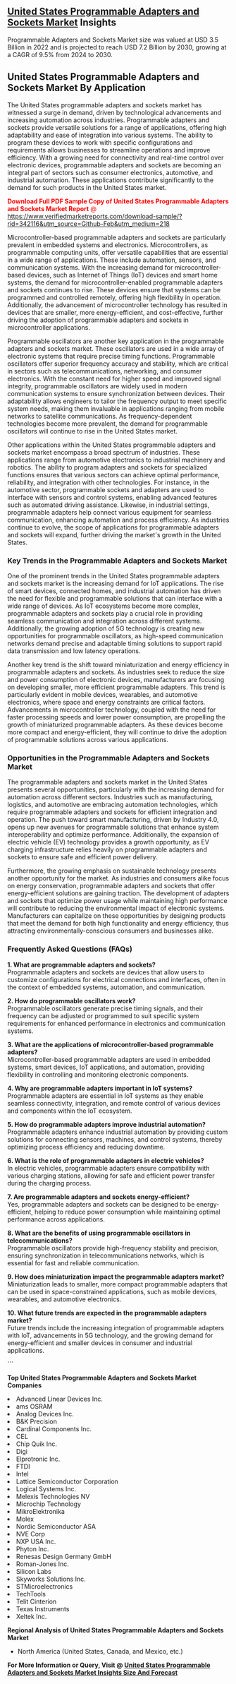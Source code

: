 <h2><a href="https://www.verifiedmarketreports.com/download-sample/?rid=342116&amp;utm_source=Github-Feb&amp;utm_medium=218" target="_blank">United States Programmable Adapters and Sockets Market</a> Insights</h2><p>Programmable Adapters and Sockets Market size was valued at USD 3.5 Billion in 2022 and is projected to reach USD 7.2 Billion by 2030, growing at a CAGR of 9.5% from 2024 to 2030.</p><p> <h2>United States Programmable Adapters and Sockets Market By Application</h2> <p>The United States programmable adapters and sockets market has witnessed a surge in demand, driven by technological advancements and increasing automation across industries. Programmable adapters and sockets provide versatile solutions for a range of applications, offering high adaptability and ease of integration into various systems. The ability to program these devices to work with specific configurations and requirements allows businesses to streamline operations and improve efficiency. With a growing need for connectivity and real-time control over electronic devices, programmable adapters and sockets are becoming an integral part of sectors such as consumer electronics, automotive, and industrial automation. These applications contribute significantly to the demand for such products in the United States market.</p> <p><p><span class=""><span style="color: #ff0000;"><strong>Download Full PDF Sample Copy of United States Programmable Adapters and Sockets Market Report</strong> @ </span><a href="https://www.verifiedmarketreports.com/download-sample/?rid=342116&amp;utm_source=Github-Feb&amp;utm_medium=218" target="_blank">https://www.verifiedmarketreports.com/download-sample/?rid=342116&amp;utm_source=Github-Feb&amp;utm_medium=218</a></span></p></p> <p>Microcontroller-based programmable adapters and sockets are particularly prevalent in embedded systems and electronics. Microcontrollers, as programmable computing units, offer versatile capabilities that are essential in a wide range of applications. These include automation, sensors, and communication systems. With the increasing demand for microcontroller-based devices, such as Internet of Things (IoT) devices and smart home systems, the demand for microcontroller-enabled programmable adapters and sockets continues to rise. These devices ensure that systems can be programmed and controlled remotely, offering high flexibility in operation. Additionally, the advancement of microcontroller technology has resulted in devices that are smaller, more energy-efficient, and cost-effective, further driving the adoption of programmable adapters and sockets in microcontroller applications.</p> <p>Programmable oscillators are another key application in the programmable adapters and sockets market. These oscillators are used in a wide array of electronic systems that require precise timing functions. Programmable oscillators offer superior frequency accuracy and stability, which are critical in sectors such as telecommunications, networking, and consumer electronics. With the constant need for higher speed and improved signal integrity, programmable oscillators are widely used in modern communication systems to ensure synchronization between devices. Their adaptability allows engineers to tailor the frequency output to meet specific system needs, making them invaluable in applications ranging from mobile networks to satellite communications. As frequency-dependent technologies become more prevalent, the demand for programmable oscillators will continue to rise in the United States market.</p> <p>Other applications within the United States programmable adapters and sockets market encompass a broad spectrum of industries. These applications range from automotive electronics to industrial machinery and robotics. The ability to program adapters and sockets for specialized functions ensures that various sectors can achieve optimal performance, reliability, and integration with other technologies. For instance, in the automotive sector, programmable sockets and adapters are used to interface with sensors and control systems, enabling advanced features such as automated driving assistance. Likewise, in industrial settings, programmable adapters help connect various equipment for seamless communication, enhancing automation and process efficiency. As industries continue to evolve, the scope of applications for programmable adapters and sockets will expand, further driving the market's growth in the United States.</p> <h3>Key Trends in the Programmable Adapters and Sockets Market</h3> <p>One of the prominent trends in the United States programmable adapters and sockets market is the increasing demand for IoT applications. The rise of smart devices, connected homes, and industrial automation has driven the need for flexible and programmable solutions that can interface with a wide range of devices. As IoT ecosystems become more complex, programmable adapters and sockets play a crucial role in providing seamless communication and integration across different systems. Additionally, the growing adoption of 5G technology is creating new opportunities for programmable oscillators, as high-speed communication networks demand precise and adaptable timing solutions to support rapid data transmission and low latency operations.</p> <p>Another key trend is the shift toward miniaturization and energy efficiency in programmable adapters and sockets. As industries seek to reduce the size and power consumption of electronic devices, manufacturers are focusing on developing smaller, more efficient programmable adapters. This trend is particularly evident in mobile devices, wearables, and automotive electronics, where space and energy constraints are critical factors. Advancements in microcontroller technology, coupled with the need for faster processing speeds and lower power consumption, are propelling the growth of miniaturized programmable adapters. As these devices become more compact and energy-efficient, they will continue to drive the adoption of programmable solutions across various applications.</p> <h3>Opportunities in the Programmable Adapters and Sockets Market</h3> <p>The programmable adapters and sockets market in the United States presents several opportunities, particularly with the increasing demand for automation across different sectors. Industries such as manufacturing, logistics, and automotive are embracing automation technologies, which require programmable adapters and sockets for efficient integration and operation. The push toward smart manufacturing, driven by Industry 4.0, opens up new avenues for programmable solutions that enhance system interoperability and optimize performance. Additionally, the expansion of electric vehicle (EV) technology provides a growth opportunity, as EV charging infrastructure relies heavily on programmable adapters and sockets to ensure safe and efficient power delivery.</p> <p>Furthermore, the growing emphasis on sustainable technology presents another opportunity for the market. As industries and consumers alike focus on energy conservation, programmable adapters and sockets that offer energy-efficient solutions are gaining traction. The development of adapters and sockets that optimize power usage while maintaining high performance will contribute to reducing the environmental impact of electronic systems. Manufacturers can capitalize on these opportunities by designing products that meet the demand for both high functionality and energy efficiency, thus attracting environmentally-conscious consumers and businesses alike.</p> <h3>Frequently Asked Questions (FAQs)</h3> <p><strong>1. What are programmable adapters and sockets?</strong><br> Programmable adapters and sockets are devices that allow users to customize configurations for electrical connections and interfaces, often in the context of embedded systems, automation, and communication.</p> <p><strong>2. How do programmable oscillators work?</strong><br> Programmable oscillators generate precise timing signals, and their frequency can be adjusted or programmed to suit specific system requirements for enhanced performance in electronics and communication systems.</p> <p><strong>3. What are the applications of microcontroller-based programmable adapters?</strong><br> Microcontroller-based programmable adapters are used in embedded systems, smart devices, IoT applications, and automation, providing flexibility in controlling and monitoring electronic components.</p> <p><strong>4. Why are programmable adapters important in IoT systems?</strong><br> Programmable adapters are essential in IoT systems as they enable seamless connectivity, integration, and remote control of various devices and components within the IoT ecosystem.</p> <p><strong>5. How do programmable adapters improve industrial automation?</strong><br> Programmable adapters enhance industrial automation by providing custom solutions for connecting sensors, machines, and control systems, thereby optimizing process efficiency and reducing downtime.</p> <p><strong>6. What is the role of programmable adapters in electric vehicles?</strong><br> In electric vehicles, programmable adapters ensure compatibility with various charging stations, allowing for safe and efficient power transfer during the charging process.</p> <p><strong>7. Are programmable adapters and sockets energy-efficient?</strong><br> Yes, programmable adapters and sockets can be designed to be energy-efficient, helping to reduce power consumption while maintaining optimal performance across applications.</p> <p><strong>8. What are the benefits of using programmable oscillators in telecommunications?</strong><br> Programmable oscillators provide high-frequency stability and precision, ensuring synchronization in telecommunications networks, which is essential for fast and reliable communication.</p> <p><strong>9. How does miniaturization impact the programmable adapters market?</strong><br> Miniaturization leads to smaller, more compact programmable adapters that can be used in space-constrained applications, such as mobile devices, wearables, and automotive electronics.</p> <p><strong>10. What future trends are expected in the programmable adapters market?</strong><br> Future trends include the increasing integration of programmable adapters with IoT, advancements in 5G technology, and the growing demand for energy-efficient and smaller devices in consumer and industrial applications.</p> ```</p><p><strong>Top United States Programmable Adapters and Sockets Market Companies</strong></p><div data-test-id=""><p><li>Advanced Linear Devices Inc.</li><li> ams OSRAM</li><li> Analog Devices Inc.</li><li> B&K Precision</li><li> Cardinal Components Inc.</li><li> CEL</li><li> Chip Quik Inc.</li><li> Digi</li><li> Elprotronic Inc.</li><li> FTDI</li><li> Intel</li><li> Lattice Semiconductor Corporation</li><li> Logical Systems Inc.</li><li> Melexis Technologies NV</li><li> Microchip Technology</li><li> MikroElektronika</li><li> Molex</li><li> Nordic Semiconductor ASA</li><li> NVE Corp</li><li> NXP USA Inc.</li><li> Phyton Inc.</li><li> Renesas Design Germany GmbH</li><li> Roman-Jones Inc.</li><li> Silicon Labs</li><li> Skyworks Solutions Inc.</li><li> STMicroelectronics</li><li> TechTools</li><li> Telit Cinterion</li><li> Texas Instruments</li><li> Xeltek Inc.</li></p><div><strong>Regional Analysis of&nbsp;United States Programmable Adapters and Sockets Market</strong></div><ul><li dir="ltr"><p dir="ltr">North America&nbsp;(United States, Canada, and Mexico, etc.)</p></li></ul><p><strong>For More Information or Query, Visit @&nbsp;</strong><strong><a href="https://www.verifiedmarketreports.com/product/programmable-adapters-and-sockets-market/?utm_source=Github-Feb&amp;utm_medium=218" target="_blank">United States Programmable Adapters and Sockets Market Insights Size And Forecast</a></strong></p></div>
